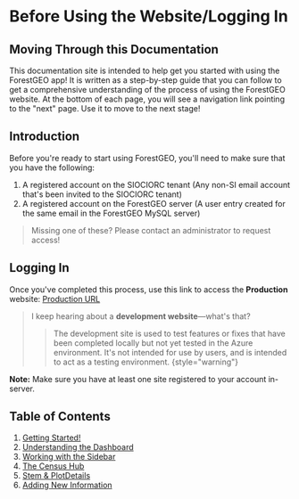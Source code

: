 # Before Using the Website/Logging In 

## Moving Through this Documentation

This documentation site is intended to help get you started with using the ForestGEO app! 
It is written as a step-by-step guide that you can follow to get a comprehensive understanding 
of the process of using the ForestGEO website. 
At the bottom of each page, you will see a navigation link pointing to the "next" page. 
Use it to move to the next stage!

## Introduction

Before you're ready to start using ForestGEO, you'll need to make sure that you have the following:

1. A registered account on the SIOCIORC tenant (Any non-SI email account that's been invited to the 
   SIOCIORC tenant)
2. A registered account on the ForestGEO server (A user entry created for the same email in the 
   ForestGEO MySQL server)

> Missing one of these? Please contact an administrator to request access!

## Logging In

Once you've completed this process, use this link to access the **Production**
website: [Production URL](https://forestgeo-livesite.azurewebsites.net/)

> I keep hearing about a **development website**—what's that?
>
> > The development site is used to test features or fixes that have been completed locally but
> > not yet tested in the Azure environment.
> > It's not intended for use by users, and is intended
> > to act as a testing environment.
> {style="warning"}

**Note:** Make sure you have at least one site registered to your account in-server.

## Table of Contents

1. [Getting Started!](#introduction)
2. [Understanding the Dashboard](Understanding-the-Dashboard.md#first-look)
3. [Working with the Sidebar](Working-with-the-Sidebar.md#making-selections)
4. [The Census Hub](The-Census-Hub.md#view-data)
5. [Stem & PlotDetails](Stem-Plot-Details.md#stem-codes)
6. [Adding New Information](Adding-New-Information.md#interacting-with-the-data-view)

